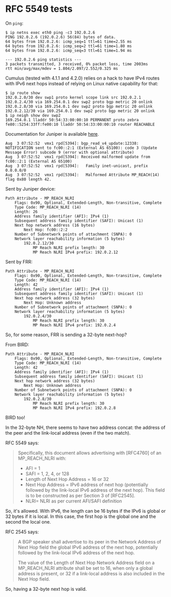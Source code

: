 # RFC 5549 tests

On `ping`:

```console
$ ip netns exec eth0 ping -c3 192.0.2.6
PING 192.0.2.6 (192.0.2.6) 56(84) bytes of data.
64 bytes from 192.0.2.6: icmp_seq=1 ttl=61 time=2.55 ms
64 bytes from 192.0.2.6: icmp_seq=2 ttl=61 time=1.80 ms
64 bytes from 192.0.2.6: icmp_seq=3 ttl=61 time=1.94 ms

--- 192.0.2.6 ping statistics ---
3 packets transmitted, 3 received, 0% packet loss, time 2003ms
rtt min/avg/max/mdev = 1.804/2.097/2.552/0.325 ms
```

Cumulus (tested with 4.1.1 and 4.2.0) relies on a hack to have IPv4
routes with IPv6 next hops instead of relying on Linux native
capability for that:

```console
$ ip route show
192.0.2.0/30 dev swp1 proto kernel scope link src 192.0.2.1
192.0.2.4/30 via 169.254.0.1 dev swp2 proto bgp metric 20 onlink
192.0.2.8/30 via 169.254.0.1 dev swp2 proto bgp metric 20 onlink
192.0.2.12/30 via 169.254.0.1 dev swp2 proto bgp metric 20 onlink
$ ip neigh show dev swp2
169.254.0.1 lladdr 50:54:33:00:00:10 PERMANENT proto zebra
fe80::5254:33ff:fe00:10 lladdr 50:54:33:00:00:10 router REACHABLE
```

Documentation for Juniper is available [here][juniper].

[juniper]: https://www.juniper.net/documentation/en_US/junos/topics/topic-map/multiprotocol-bgp.html#id-understanding-redistribution-of-ipv4-routes-with-ipv6-next-hop-into-bgp

```
Aug  3 07:52:52  vmx1 rpd[5394]: bgp_read_v4_update:12338: NOTIFICATION sent to fc00::2:1 (External AS 65100): code 3 (Update Message Error) subcode 9 (error with optional attribute)
Aug  3 07:52:52  vmx1 rpd[5394]: Received malformed update from fc00::2:1 (External AS 65100)
Aug  3 07:52:52  vmx1 rpd[5394]:   Family inet-unicast, prefix 0.0.0.0/0
Aug  3 07:52:52  vmx1 rpd[5394]:   Malformed Attribute MP_REACH(14) flag 0x80 length 42.
```

Sent by Juniper device:

```
Path Attribute - MP_REACH_NLRI
    Flags: 0x90, Optional, Extended-Length, Non-transitive, Complete
    Type Code: MP_REACH_NLRI (14)
    Length: 26
    Address family identifier (AFI): IPv4 (1)
    Subsequent address family identifier (SAFI): Unicast (1)
    Next hop network address (16 bytes)
        Next Hop: fc00::2:2
    Number of Subnetwork points of attachment (SNPA): 0
    Network layer reachability information (5 bytes)
        192.0.2.12/30
            MP Reach NLRI prefix length: 30
            MP Reach NLRI IPv4 prefix: 192.0.2.12
```

Sent by FRR:

```
Path Attribute - MP_REACH_NLRI
    Flags: 0x90, Optional, Extended-Length, Non-transitive, Complete
    Type Code: MP_REACH_NLRI (14)
    Length: 42
    Address family identifier (AFI): IPv4 (1)
    Subsequent address family identifier (SAFI): Unicast (1)
    Next hop network address (32 bytes)
        Next Hop: Unknown address
    Number of Subnetwork points of attachment (SNPA): 0
    Network layer reachability information (5 bytes)
        192.0.2.4/30
            MP Reach NLRI prefix length: 30
            MP Reach NLRI IPv4 prefix: 192.0.2.4
```

So, for some reason, FRR is sending a 32-byte next-hop?

From BIRD:

```
Path Attribute - MP_REACH_NLRI
    Flags: 0x90, Optional, Extended-Length, Non-transitive, Complete
    Type Code: MP_REACH_NLRI (14)
    Length: 42
    Address family identifier (AFI): IPv4 (1)
    Subsequent address family identifier (SAFI): Unicast (1)
    Next hop network address (32 bytes)
        Next Hop: Unknown address
    Number of Subnetwork points of attachment (SNPA): 0
    Network layer reachability information (5 bytes)
        192.0.2.8/30
            MP Reach NLRI prefix length: 30
            MP Reach NLRI IPv4 prefix: 192.0.2.8
```

BIRD too!

In the 32-byte NH, there seems to have two address concat: the address
of the peer and the link-local address (even if the two match).

RFC 5549 says:

> Specifically, this document allows advertising with [RFC4760] of an
> MP_REACH_NLRI with:
>    -  AFI = 1
>    -  SAFI = 1, 2, 4, or 128
>    -  Length of Next Hop Address = 16 or 32
>    -  Next Hop Address = IPv6 address of next hop (potentially followed
>       by the link-local IPv6 address of the next hop).  This field is to
>       be constructed as per Section 3 of [RFC2545].
>    -  NLRI= NLRI as per current AFI/SAFI definition

So, it's allowed. With IPv6, the length can be 16 bytes if the IPv6 is
global or 32 bytes if it is local. In this case, the first hop is the
global one and the second the local one.

RFC 2545 says:

> A BGP speaker shall advertise to its peer in the Network Address of
> Next Hop field the global IPv6 address of the next hop, potentially
> followed by the link-local IPv6 address of the next hop.
>
> The value of the Length of Next Hop Network Address field on a
> MP_REACH_NLRI attribute shall be set to 16, when only a global
> address is present, or 32 if a link-local address is also included in
> the Next Hop field.

So, having a 32-byte next hop is valid.
